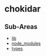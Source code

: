 # chokidar

## Sub-Areas

- [lib](./lib.md)
- [node_modules](./node_modules.md)
- [types](./types.md)
